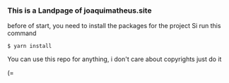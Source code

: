 ### This is a Landpage of joaquimatheus.site

before of start, you need to install the packages for the project
Si run this command


``` shell
$ yarn install
```



You can use this repo for anything, i don't care about copyrights just do it 

(=
